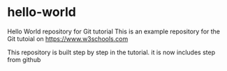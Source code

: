 # hello-world
Hello World repository for Git tutorial
This is an example repository for the Git tutoial on https://www.w3schools.com

This repository is built step by step in the tutorial.
it is now includes step from github
